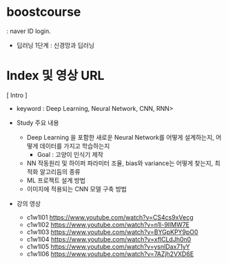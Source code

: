 
# boostcourse  
  : naver ID login.  

  - 딥러닝 1단계 : 신경망과 딥러닝  


# Index 및 영상 URL  

[ Intro ]
  - keyword : Deep Learning, Neural Network, CNN, RNN>  
  - Study 주요 내용   
    + Deep Learning 을 포함한 새로운 Neural Network를 어떻게 설계하는지, 어떻게 데이터를 가지고 학습하는지 
      - Goal : 고양이 인식기 제작  
    + NN 작동원리 및 하이퍼 파라미터 조율, bias와 variance는 어떻게 찾는지, 최적화 알고리듬의 종류 
    + ML 프로젝트 설계 방법  
    + 이미지에 적용되는 CNN 모델 구축 방법
      
  - 강의 영상
    + c1w1l01		https://www.youtube.com/watch?v=CS4cs9xVecg  
    + c1w1l02		https://www.youtube.com/watch?v=n1l-9lIMW7E  
    + c1w1l03		https://www.youtube.com/watch?v=BYGpKPY9pO0  
    + c1w1l04		https://www.youtube.com/watch?v=xflCLdJh0n0  
    + c1w1l05		https://www.youtube.com/watch?v=ysnIDax71yY  
    + c1w1l06		https://www.youtube.com/watch?v=7AZjh2VXD6E  



